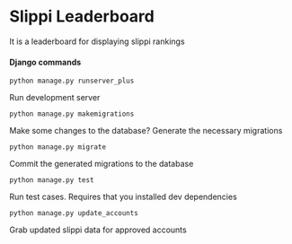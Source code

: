 # Slippi Leaderboard

It is a leaderboard for displaying slippi rankings

#### Django commands

`python manage.py runserver_plus`

Run development server

`python manage.py makemigrations`

Make some changes to the database? Generate the necessary migrations

`python manage.py migrate`

Commit the generated migrations to the database

`python manage.py test`

Run test cases. Requires that you installed dev dependencies

`python manage.py update_accounts`

Grab updated slippi data for approved accounts
